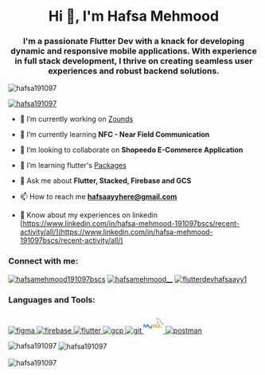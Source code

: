 <h1 align="center">Hi 👋, I'm Hafsa Mehmood</h1>
<h3 align="center">I'm a passionate Flutter Dev with a knack for developing dynamic and responsive mobile applications. With experience in full stack development, I thrive on creating seamless user experiences and robust backend solutions.</h3>

<p align="left"> <img src="https://komarev.com/ghpvc/?username=hafsa191097&label=Profile%20views&color=0e75b6&style=flat" alt="hafsa191097" /> </p>

<p align="left"> <a href="https://github.com/ryo-ma/github-profile-trophy"><img src="https://github-profile-trophy.vercel.app/?username=hafsa191097" alt="hafsa191097" /></a> </p>

- 🔭 I’m currently working on [Zounds](https://github.com/Logiqon-Solutions/app_zounds_music)

- 🌱 I’m currently learning **NFC - Near Field Communication**

- 👯 I’m looking to collaborate on **Shopeedo E-Commerce Application**

- 🤝 I’m learning flutter's [Packages](https://pub.dev/)

- 💬 Ask me about **Flutter, Stacked, Firebase and GCS**

- 📫 How to reach me **hafsaayyhere@gmail.com**

- 📄 Know about my experiences on linkedin [https://www.linkedin.com/in/hafsa-mehmood-191097bscs/recent-activity/all/](https://www.linkedin.com/in/hafsa-mehmood-191097bscs/recent-activity/all/)

<h3 align="left">Connect with me:</h3>
<p align="left">
<a href="https://linkedin.com/in/hafsamehmood191097bscs" target="blank"><img align="center" src="https://raw.githubusercontent.com/rahuldkjain/github-profile-readme-generator/master/src/images/icons/Social/linked-in-alt.svg" alt="hafsamehmood191097bscs" height="30" width="40" /></a>
<a href="https://instagram.com/hafsamehmood__" target="blank"><img align="center" src="https://raw.githubusercontent.com/rahuldkjain/github-profile-readme-generator/master/src/images/icons/Social/instagram.svg" alt="hafsamehmood__" height="30" width="40" /></a>
<a href="https://www.behance.net/flutterdevhafsaayy1" target="blank"><img align="center" src="https://raw.githubusercontent.com/rahuldkjain/github-profile-readme-generator/master/src/images/icons/Social/behance.svg" alt="flutterdevhafsaayy1" height="30" width="40" /></a>
</p>

<h3 align="left">Languages and Tools:</h3>
<p align="left"> <a href="https://www.figma.com/" target="_blank" rel="noreferrer"> <img src="https://www.vectorlogo.zone/logos/figma/figma-icon.svg" alt="figma" width="40" height="40"/> </a> <a href="https://firebase.google.com/" target="_blank" rel="noreferrer"> <img src="https://www.vectorlogo.zone/logos/firebase/firebase-icon.svg" alt="firebase" width="40" height="40"/> </a> <a href="https://flutter.dev" target="_blank" rel="noreferrer"> <img src="https://www.vectorlogo.zone/logos/flutterio/flutterio-icon.svg" alt="flutter" width="40" height="40"/> </a> <a href="https://cloud.google.com" target="_blank" rel="noreferrer"> <img src="https://www.vectorlogo.zone/logos/google_cloud/google_cloud-icon.svg" alt="gcp" width="40" height="40"/> </a> <a href="https://git-scm.com/" target="_blank" rel="noreferrer"> <img src="https://www.vectorlogo.zone/logos/git-scm/git-scm-icon.svg" alt="git" width="40" height="40"/> </a> <a href="https://www.mysql.com/" target="_blank" rel="noreferrer"> <img src="https://raw.githubusercontent.com/devicons/devicon/master/icons/mysql/mysql-original-wordmark.svg" alt="mysql" width="40" height="40"/> </a> <a href="https://postman.com" target="_blank" rel="noreferrer"> <img src="https://www.vectorlogo.zone/logos/getpostman/getpostman-icon.svg" alt="postman" width="40" height="40"/> </a> </p>

<p><img align="left" src="https://github-readme-stats.vercel.app/api/top-langs?username=hafsa191097&show_icons=true&locale=en&layout=compact" alt="hafsa191097" /></p>

<p>&nbsp;<img align="center" src="https://github-readme-stats.vercel.app/api?username=hafsa191097&show_icons=true&locale=en" alt="hafsa191097" /></p>

<p><img align="center" src="https://github-readme-streak-stats.herokuapp.com/?user=hafsa191097&" alt="hafsa191097" /></p>
